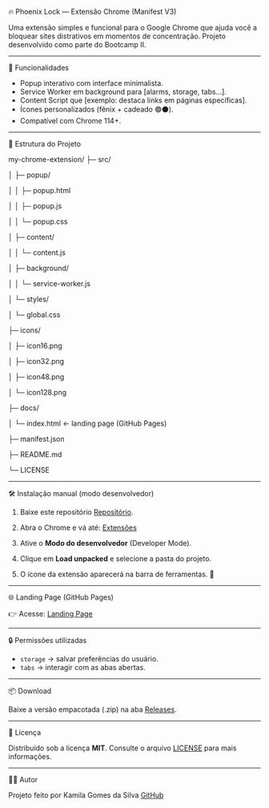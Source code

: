 🔥 Phoenix Lock — Extensão Chrome (Manifest V3)

Uma extensão simples e funcional para o Google Chrome que ajuda você a bloquear sites distrativos em momentos de concentração.
Projeto desenvolvido como parte do Bootcamp II.

---

🚀 Funcionalidades
- Popup interativo com interface minimalista.
- Service Worker em background para [alarms, storage, tabs…].
- Content Script que [exemplo: destaca links em páginas específicas].
- Ícones personalizados (fênix + cadeado 🟣⚫).
- Compatível com Chrome 114+.

---

📂 Estrutura do Projeto


my-chrome-extension/
├─ src/

│ ├─ popup/

│ │ ├─ popup.html

│ │ ├─ popup.js

│ │ └─ popup.css

│ ├─ content/

│ │ └─ content.js

│ ├─ background/

│ │ └─ service-worker.js

│ └─ styles/

│ └─ global.css

├─ icons/

│ ├─ icon16.png

│ ├─ icon32.png

│ ├─ icon48.png

│ └─ icon128.png

├─ docs/

│ └─ index.html ← landing page (GitHub Pages)

├─ manifest.json

├─ README.md

└─ LICENSE


---

🛠️ Instalação manual (modo desenvolvedor)

1. Baixe este repositório 
[Repositório](https://github.com/kamilags232/bootcamp2-chrome-ext-kamila/releases/tag/v1.0.0).
2. Abra o Chrome e vá até: 
[Extensões](chrome://extensions)

3. Ative o **Modo do desenvolvedor** (Developer Mode).
4. Clique em **Load unpacked** e selecione a pasta do projeto.
5. O ícone da extensão aparecerá na barra de ferramentas. 🚀

---

🌐 Landing Page (GitHub Pages)

👉 Acesse: 
[Landing Page](file:///C:/Users/beaut/focus-tab/docs/index.html)

---

🔒 Permissões utilizadas

- `storage` → salvar preferências do usuário.
- `tabs` → interagir com as abas abertas.
---

📦 Download

Baixe a versão empacotada (.zip) na aba 
[Releases](https://github.com/kamilags232/bootcamp2-chrome-ext-kamila/releases/tag/v1.0.0).

---

📜 Licença

Distribuído sob a licença **MIT**. Consulte o arquivo [LICENSE](LICENSE) para mais informações.

---

👩‍💻 Autor

Projeto feito por Kamila Gomes da Silva
[GitHub](https://github.com/kamilags232)  

